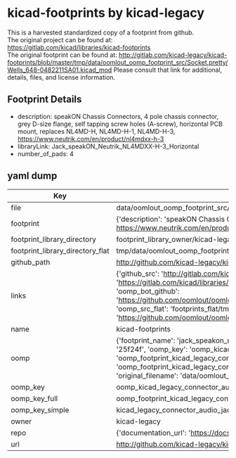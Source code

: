 # kicad-footprints by kicad-legacy  
This is a harvested standardized copy of a footprint from github.  
The original project can be found at:  
https://gitlab.com/kicad/libraries/kicad-footprints  
The original footprint can be found at:
http://gitlab.com/kicad-legacy/kicad-footprints/blob/master/tmp/data/oomlout_oomp_footprint_src/Socket.pretty/Wells_648-0482211SA01.kicad_mod
Please consult that link for additional, details, files, and license information.  
## Footprint Details
* description: speakON Chassis Connectors, 4 pole chassis connector, grey D-size flange, self tapping screw holes (A-screw), horizontal PCB mount, replaces NL4MD-H, NL4MD-H-1, NL4MD-H-3, https://www.neutrik.com/en/product/nl4mdxx-h-3  
* libraryLink: Jack_speakON_Neutrik_NL4MDXX-H-3_Horizontal  
* number_of_pads: 4  
## yaml dump  
| Key | Value |  
| --- | --- |  
| file | data/oomlout_oomp_footprint_src/kicad-footprints/Connector_Audio.pretty/Jack_speakON_Neutrik_NL4MDXX-H-3_Horizontal.kicad_mod |  
| footprint | {'description': 'speakON Chassis Connectors, 4 pole chassis connector, grey D-size flange, self tapping screw holes (A-screw), horizontal PCB mount, replaces NL4MD-H, NL4MD-H-1, NL4MD-H-3, https://www.neutrik.com/en/product/nl4mdxx-h-3', 'libraryLink': 'Jack_speakON_Neutrik_NL4MDXX-H-3_Horizontal', 'number_of_pads': 4} |  
| footprint_library_directory | footprint_library_owner/kicad-legacy_kicad-footprints |  
| footprint_library_directory_flat | tmp/data/oomlout_oomp_footprint_src/footprints_flat/kicad_legacy_connector_audio_jack_speakon_neutrik_nl4mdxx_h_3_horizontal/working |  
| github_path | http://github.com/kicad-legacy/kicad-footprints/blob/master/tmp/data/oomlout_oomp_footprint_src/Connector_Audio.pretty/Jack_speakON_Neutrik_NL4MDXX-H-3_Horizontal.kicad_mod |  
| links | {'github_src': 'http://gitlab.com/kicad-legacy/kicad-footprints/blob/master/tmp/data/oomlout_oomp_footprint_src/Socket.pretty/Wells_648-0482211SA01.kicad_mod', 'github_src_repo': 'https://gitlab.com/kicad/libraries/kicad-footprints', 'oomp_bot': 'tmp/data/oomlout_oomp_footprint_src/footprints/kicad_legacy_connector_audio_jack_speakon_neutrik_nl4mdxx_h_3_horizontal/working', 'oomp_bot_github': 'https://github.com/oomlout/oomlout_oomp_footprint_bot/tree/main/tmp/data/oomlout_oomp_footprint_src/footprints/kicad_legacy_connector_audio_jack_speakon_neutrik_nl4mdxx_h_3_horizontal/working', 'oomp_src_flat': 'footprints_flat/tmp/data/oomlout_oomp_footprint_src/footprints_flat/kicad_legacy_connector_audio_jack_speakon_neutrik_nl4mdxx_h_3_horizontal/working', 'oomp_src_flat_github': 'https://github.com/oomlout/oomlout_oomp_footprint_src/tree/main/tmp/data/oomlout_oomp_footprint_src/footprints_flat/kicad_legacy_connector_audio_jack_speakon_neutrik_nl4mdxx_h_3_horizontal/working'} |  
| name | kicad-footprints |  
| oomp | {'footprint_name': 'jack_speakon_neutrik_nl4mdxx_h_3_horizontal', 'library_name': 'connector_audio', 'md5': '25f24f939f48bcd46d6cfbc6410223aa', 'md5_10': '25f24f939f', 'md5_5': '25f24', 'md5_6': '25f24f', 'oomp_key': 'oomp_kicad_legacy_connector_audio_jack_speakon_neutrik_nl4mdxx_h_3_horizontal', 'oomp_key_extra': 'oomp_footprint_kicad_legacy_connector_audio_jack_speakon_neutrik_nl4mdxx_h_3_horizontal', 'oomp_key_full': 'oomp_footprint_kicad_legacy_connector_audio_jack_speakon_neutrik_nl4mdxx_h_3_horizontal_25f24f', 'oomp_key_simple': 'kicad_legacy_connector_audio_jack_speakon_neutrik_nl4mdxx_h_3_horizontal', 'original_filename': 'data/oomlout_oomp_footprint_src/kicad-footprints/Connector_Audio.pretty/Jack_speakON_Neutrik_NL4MDXX-H-3_Horizontal.kicad_mod', 'owner_name': 'kicad_legacy'} |  
| oomp_key | oomp_kicad_legacy_connector_audio_jack_speakon_neutrik_nl4mdxx_h_3_horizontal |  
| oomp_key_full | oomp_footprint_kicad_legacy_connector_audio_jack_speakon_neutrik_nl4mdxx_h_3_horizontal |  
| oomp_key_simple | kicad_legacy_connector_audio_jack_speakon_neutrik_nl4mdxx_h_3_horizontal |  
| owner | kicad-legacy |  
| repo | {'documentation_url': 'https://docs.github.com/rest/repos/repos#get-a-repository', 'message': 'Not Found'} |  
| url | http://github.com/kicad-legacy/kicad-footprints |  

